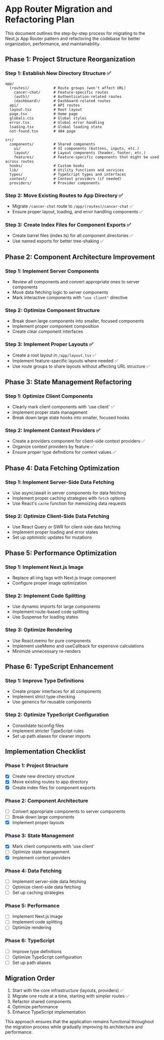 # App Router Migration and Refactoring Plan

This document outlines the step-by-step process for migrating to the Next.js App Router pattern and refactoring the codebase for better organization, performance, and maintainability.

## Phase 1: Project Structure Reorganization

### Step 1: Establish New Directory Structure ✅

```
app/
  (routes)/           # Route groups (won't affect URL)
    cancer-chat/      # Feature-specific routes
    (auth)/           # Authentication-related routes
    (dashboard)/      # Dashboard-related routes
  api/                # API routes
  layout.tsx          # Root layout
  page.tsx            # Home page
  globals.css         # Global styles
  error.tsx           # Global error handling
  loading.tsx         # Global loading state
  not-found.tsx       # 404 page

src/
  components/         # Shared components
    ui/               # UI components (buttons, inputs, etc.)
    layout/           # Layout components (header, footer, etc.)
    features/         # Feature-specific components that might be used across routes
  hooks/              # Custom hooks
  lib/                # Utility functions and services
  types/              # TypeScript types and interfaces
  context/            # Context providers (if needed)
  providers/          # Provider components
```

### Step 2: Move Existing Routes to App Directory ✅

- Migrate `/cancer-chat` route to `/app/(routes)/cancer-chat` ✅
- Ensure proper layout, loading, and error handling components ✅

### Step 3: Create Index Files for Component Exports ✅

- Create barrel files (index.ts) for all component directories ✅
- Use named exports for better tree-shaking ✅

## Phase 2: Component Architecture Improvement

### Step 1: Implement Server Components

- Review all components and convert appropriate ones to server components
- Move data fetching logic to server components
- Mark interactive components with `"use client"` directive

### Step 2: Optimize Component Structure

- Break down large components into smaller, focused components
- Implement proper component composition
- Create clear component interfaces

### Step 3: Implement Proper Layouts ✅

- Create a root layout in `/app/layout.tsx` ✅
- Implement feature-specific layouts where needed ✅
- Use route groups to share layouts without affecting URL structure ✅

## Phase 3: State Management Refactoring

### Step 1: Optimize Client Components

- Clearly mark client components with 'use client' ✅
- Implement proper state management
- Break down large state hooks into smaller, focused hooks

### Step 2: Implement Context Providers ✅

- Create a providers component for client-side context providers ✅
- Organize context providers by feature ✅
- Ensure proper type definitions for context values ✅

## Phase 4: Data Fetching Optimization

### Step 1: Implement Server-Side Data Fetching

- Use async/await in server components for data fetching
- Implement proper caching strategies with `fetch` options
- Use React's `cache` function for memoizing data requests

### Step 2: Optimize Client-Side Data Fetching

- Use React Query or SWR for client-side data fetching
- Implement proper loading and error states
- Set up optimistic updates for mutations

## Phase 5: Performance Optimization

### Step 1: Implement Next.js Image

- Replace all img tags with Next.js Image component
- Configure proper image optimization

### Step 2: Implement Code Splitting

- Use dynamic imports for large components
- Implement route-based code splitting
- Use Suspense for loading states

### Step 3: Optimize Rendering

- Use React.memo for pure components
- Implement useMemo and useCallback for expensive calculations
- Minimize unnecessary re-renders

## Phase 6: TypeScript Enhancement

### Step 1: Improve Type Definitions

- Create proper interfaces for all components
- Implement strict type checking
- Use generics for reusable components

### Step 2: Optimize TypeScript Configuration

- Consolidate tsconfig files
- Implement stricter TypeScript rules
- Set up path aliases for cleaner imports

## Implementation Checklist

### Phase 1: Project Structure
- [x] Create new directory structure
- [x] Move existing routes to app directory
- [x] Create index files for component exports

### Phase 2: Component Architecture
- [ ] Convert appropriate components to server components
- [ ] Break down large components
- [x] Implement proper layouts

### Phase 3: State Management
- [x] Mark client components with 'use client'
- [ ] Optimize state management
- [x] Implement context providers

### Phase 4: Data Fetching
- [ ] Implement server-side data fetching
- [ ] Optimize client-side data fetching
- [ ] Set up caching strategies

### Phase 5: Performance
- [ ] Implement Next.js Image
- [ ] Implement code splitting
- [ ] Optimize rendering

### Phase 6: TypeScript
- [ ] Improve type definitions
- [ ] Optimize TypeScript configuration
- [ ] Set up path aliases

## Migration Order

1. Start with the core infrastructure (layouts, providers) ✅
2. Migrate one route at a time, starting with simpler routes ✅
3. Refactor shared components
4. Optimize performance
5. Enhance TypeScript implementation

This approach ensures that the application remains functional throughout the migration process while gradually improving its architecture and performance. 